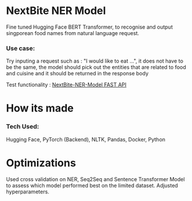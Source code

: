 # NextBite NER Model
Fine tuned Hugging Face BERT Transformer, to recognise and output singporean food names from natural language request.

### Use case:
Try inputing a request such as : "I would like to eat ...", it does not have to be the same, the model should pick out the entities that are related to food and cuisine and it should be returned in the response body

Test functionality : [NextBite-NER-Model FAST API](https://jamestorivor-nextbite-dockers.hf.space/docs)

# How its made
### Tech Used:
Hugging Face, PyTorch (Backend), NLTK, Pandas, Docker, Python

# Optimizations
Used cross validation on NER, Seq2Seq and Sentence Transformer Model to assess which model performed best on the limited dataset.
Adjusted hyperparameters.
